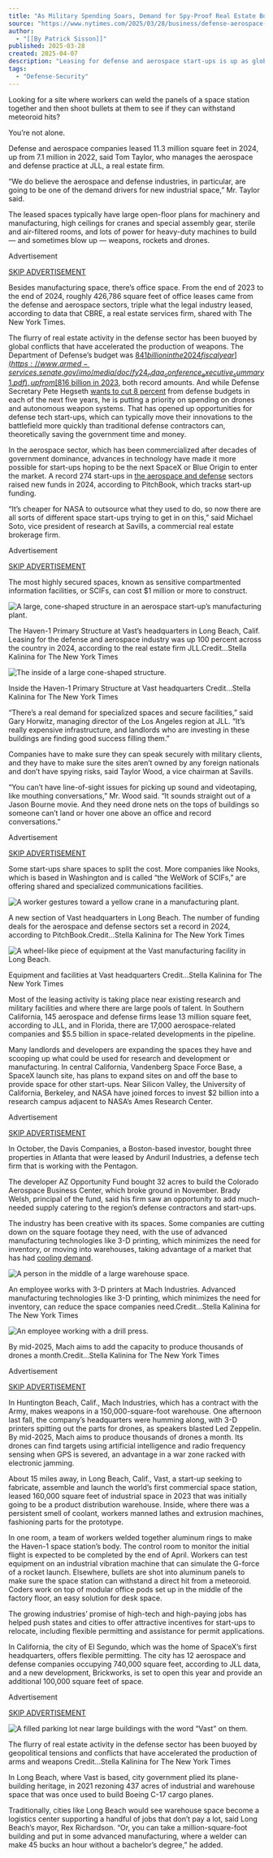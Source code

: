 ```yaml
---
title: "As Military Spending Soars, Demand for Spy-Proof Real Estate Booms"
source: "https://www.nytimes.com/2025/03/28/business/defense-aerospace-commercial-real-estate.html"
author:
  - "[[By Patrick Sisson]]"
published: 2025-03-28
created: 2025-04-07
description: "Leasing for defense and aerospace start-ups is up as global tensions and conflicts buoy investments in manufacturing."
tags:
  - "Defense-Security"
---
```

Looking for a site where workers can weld the panels of a space station together and then shoot bullets at them to see if they can withstand meteoroid hits?

You’re not alone.

Defense and aerospace companies leased 11.3 million square feet in 2024, up from 7.1 million in 2022, said Tom Taylor, who manages the aerospace and defense practice at JLL, a real estate firm.

“We do believe the aerospace and defense industries, in particular, are going to be one of the demand drivers for new industrial space,” Mr. Taylor said.

The leased spaces typically have large open-floor plans for machinery and manufacturing, high ceilings for cranes and special assembly gear, sterile and air-filtered rooms, and lots of power for heavy-duty machines to build — and sometimes blow up — weapons, rockets and drones.

Advertisement

[SKIP ADVERTISEMENT](https://www.nytimes.com/2025/03/28/business/#after-story-ad-1)

Besides manufacturing space, there’s office space. From the end of 2023 to the end of 2024, roughly 426,786 square feet of office leases came from the defense and aerospace sectors, triple what the legal industry leased, according to data that CBRE, a real estate services firm, shared with The New York Times.

The flurry of real estate activity in the defense sector has been buoyed by global conflicts that have accelerated the production of weapons. The Department of Defense’s budget was [$841 billion in the 2024 fiscal year](https://www.armed-services.senate.gov/imo/media/doc/fy24_ndaa_conference_executive_summary1.pdf), up from [$816 billion in 2023](https://www.armed-services.senate.gov/imo/media/doc/fy23_ndaa_agreement_summary.pdf), both record amounts. And while Defense Secretary Pete Hegseth [wants to cut 8 percent](https://www.nytimes.com/live/2025/02/19/us/trump-news?smid=nytcore-ios-share&referringSource=articleShare) from defense budgets in each of the next five years, he is putting a priority on spending on drones and autonomous weapon systems. That has opened up opportunities for defense tech start-ups, which can typically move their innovations to the battlefield more quickly than traditional defense contractors can, theoretically saving the government time and money.

In the aerospace sector, which has been commercialized after decades of government dominance, advances in technology have made it more possible for start-ups hoping to be the next SpaceX or Blue Origin to enter the market. A record 274 start-ups in [the aerospace and defense](https://files.pitchbook.com/website/files/pdf/Q4_2024_Aerospace_Defense_Report_18624.pdf#page=1) sectors raised new funds in 2024, according to PitchBook, which tracks start-up funding.

“It’s cheaper for NASA to outsource what they used to do, so now there are all sorts of different space start-ups trying to get in on this,” said Michael Soto, vice president of research at Savills, a commercial real estate brokerage firm.

Advertisement

[SKIP ADVERTISEMENT](https://www.nytimes.com/2025/03/28/business/#after-story-ad-2)

The most highly secured spaces, known as sensitive compartmented information facilities, or SCIFs, can cost $1 million or more to construct.

![A large, cone-shaped structure in an aerospace start-up’s manufacturing plant.](https://static01.nyt.com/images/2025/03/19/multimedia/00biz-MISSION-CONTROL-01-bwvg/00biz-MISSION-CONTROL-01-bwvg-articleLarge.jpg?quality=75&auto=webp&disable=upscale)

The Haven-1 Primary Structure at Vast’s headquarters in Long Beach, Calif. Leasing for the defense and aerospace industry was up 100 percent across the country in 2024, according to the real estate firm JLL.Credit...Stella Kalinina for The New York Times

![The inside of a large cone-shaped structure.](https://static01.nyt.com/images/2025/03/19/multimedia/00biz-MISSION-CONTROL-02-bwvg/00biz-MISSION-CONTROL-02-bwvg-articleLarge.jpg?quality=75&auto=webp&disable=upscale)

Inside the Haven-1 Primary Structure at Vast headquarters Credit...Stella Kalinina for The New York Times

“There’s a real demand for specialized spaces and secure facilities,” said Gary Horwitz, managing director of the Los Angeles region at JLL. “It’s really expensive infrastructure, and landlords who are investing in these buildings are finding good success filling them.”

Companies have to make sure they can speak securely with military clients, and they have to make sure the sites aren’t owned by any foreign nationals and don’t have spying risks, said Taylor Wood, a vice chairman at Savills.

“You can’t have line-of-sight issues for picking up sound and videotaping, like mouthing conversations,” Mr. Wood said. “It sounds straight out of a Jason Bourne movie. And they need drone nets on the tops of buildings so someone can’t land or hover one above an office and record conversations.”

Advertisement

[SKIP ADVERTISEMENT](https://www.nytimes.com/2025/03/28/business/#after-story-ad-3)

Some start-ups share spaces to split the cost. More companies like Nooks, which is based in Washington and is called “the WeWork of SCIFs,” are offering shared and specialized communications facilities.

![A worker gestures toward a yellow crane in a manufacturing plant.](https://static01.nyt.com/images/2025/03/19/multimedia/00biz-MISSION-CONTROL-02-thgb/00biz-MISSION-CONTROL-02-thgb-articleLarge.jpg?quality=75&auto=webp&disable=upscale)

A new section of Vast headquarters in Long Beach. The number of funding deals for the aerospace and defense sectors set a record in 2024, according to PitchBook.Credit...Stella Kalinina for The New York Times

![A wheel-like piece of equipment at the Vast manufacturing facility in Long Beach.](https://static01.nyt.com/images/2025/03/19/multimedia/00biz-MISSION-CONTROL-01-thgb/00biz-MISSION-CONTROL-01-thgb-articleLarge.jpg?quality=75&auto=webp&disable=upscale)

Equipment and facilities at Vast headquarters Credit...Stella Kalinina for The New York Times

Most of the leasing activity is taking place near existing research and military facilities and where there are large pools of talent. In Southern California, 145 aerospace and defense firms lease 13 million square feet, according to JLL, and in Florida, there are 17,000 aerospace-related companies and $5.5 billion in space-related developments in the pipeline.

Many landlords and developers are expanding the spaces they have and scooping up what could be used for research and development or manufacturing. In central California, Vandenberg Space Force Base, a SpaceX launch site, has plans to expand sites on and off the base to provide space for other start-ups. Near Silicon Valley, the University of California, Berkeley, and NASA have joined forces to invest $2 billion into a research campus adjacent to NASA’s Ames Research Center.

Advertisement

[SKIP ADVERTISEMENT](https://www.nytimes.com/2025/03/28/business/#after-story-ad-4)

In October, the Davis Companies, a Boston-based investor, bought three properties in Atlanta that were leased by Anduril Industries, a defense tech firm that is working with the Pentagon.

The developer AZ Opportunity Fund bought 32 acres to build the Colorado Aerospace Business Center, which broke ground in November. Brady Welsh, principal of the fund, said his firm saw an opportunity to add much-needed supply catering to the region’s defense contractors and start-ups.

The industry has been creative with its spaces. Some companies are cutting down on the square footage they need, with the use of advanced manufacturing technologies like 3-D printing, which minimizes the need for inventory, or moving into warehouses, taking advantage of a market that has had [cooling demand](https://www.commercialedge.com/blog/national-industrial-report/#:~:text=The%20industrial%20markets%20in%20Southern,latest%20U.S.%20industrial%20market%20report.).

![A person in the middle of a large warehouse space.](https://static01.nyt.com/images/2025/03/19/multimedia/00biz-MISSION-CONTROL-01-tgfv/00biz-MISSION-CONTROL-01-tgfv-articleLarge.jpg?quality=75&auto=webp&disable=upscale)

An employee works with 3-D printers at Mach Industries. Advanced manufacturing technologies like 3-D printing, which minimizes the need for inventory, can reduce the space companies need.Credit...Stella Kalinina for The New York Times

![An employee working with a drill press.](https://static01.nyt.com/images/2025/03/19/multimedia/00biz-MISSION-CONTROL-02-tgfv/00biz-MISSION-CONTROL-02-tgfv-articleLarge.jpg?quality=75&auto=webp&disable=upscale)

By mid-2025, Mach aims to add the capacity to produce thousands of drones a month.Credit...Stella Kalinina for The New York Times

Advertisement

[SKIP ADVERTISEMENT](https://www.nytimes.com/2025/03/28/business/#after-story-ad-5)

In Huntington Beach, Calif., Mach Industries, which has a contract with the Army, makes weapons in a 150,000-square-foot warehouse. One afternoon last fall, the company’s headquarters were humming along, with 3-D printers spitting out the parts for drones, as speakers blasted Led Zeppelin. By mid-2025, Mach aims to produce thousands of drones a month. Its drones can find targets using artificial intelligence and radio frequency sensing when GPS is severed, an advantage in a war zone racked with electronic jamming.

About 15 miles away, in Long Beach, Calif., Vast, a start-up seeking to fabricate, assemble and launch the world’s first commercial space station, leased 160,000 square feet of industrial space in 2023 that was initially going to be a product distribution warehouse. Inside, where there was a persistent smell of coolant, workers manned lathes and extrusion machines, fashioning parts for the prototype.

In one room, a team of workers welded together aluminum rings to make the Haven-1 space station’s body. The control room to monitor the initial flight is expected to be completed by the end of April. Workers can test equipment on an industrial vibration machine that can simulate the G-force of a rocket launch. Elsewhere, bullets are shot into aluminum panels to make sure the space station can withstand a direct hit from a meteoroid. Coders work on top of modular office pods set up in the middle of the factory floor, an easy solution for desk space.

The growing industries’ promise of high-tech and high-paying jobs has helped push states and cities to offer attractive incentives for start-ups to relocate, including flexible permitting and assistance for permit applications.

In California, the city of El Segundo, which was the home of SpaceX’s first headquarters, offers flexible permitting. The city has 12 aerospace and defense companies occupying 740,000 square feet, according to JLL data, and a new development, Brickworks, is set to open this year and provide an additional 100,000 square feet of space.

Advertisement

[SKIP ADVERTISEMENT](https://www.nytimes.com/2025/03/28/business/#after-story-ad-6)

![A filled parking lot near large buildings with the word “Vast” on them.](https://static01.nyt.com/images/2025/03/19/multimedia/00biz-MISSION-CONTROL-vast-mqvb/00biz-MISSION-CONTROL-vast-mqvb-articleLarge.jpg?quality=75&auto=webp&disable=upscale)

The flurry of real estate activity in the defense sector has been buoyed by geopolitical tensions and conflicts that have accelerated the production of arms and weapons Credit...Stella Kalinina for The New York Times

In Long Beach, where Vast is based, city government plied its plane-building heritage, in 2021 rezoning 437 acres of industrial and warehouse space that was once used to build Boeing C-17 cargo planes.

Traditionally, cities like Long Beach would see warehouse space become a logistics center supporting a handful of jobs that don’t pay a lot, said Long Beach’s mayor, Rex Richardson. “Or, you can take a million-square-foot building and put in some advanced manufacturing, where a welder can make 45 bucks an hour without a bachelor’s degree,” he added.